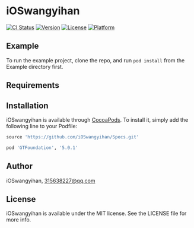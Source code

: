 # iOSwangyihan

[![CI Status](https://img.shields.io/travis/iOSwangyihan/iOSwangyihan.svg?style=flat)](https://travis-ci.org/iOSwangyihan/iOSwangyihan)
[![Version](https://img.shields.io/cocoapods/v/iOSwangyihan.svg?style=flat)](https://cocoapods.org/pods/iOSwangyihan)
[![License](https://img.shields.io/cocoapods/l/iOSwangyihan.svg?style=flat)](https://cocoapods.org/pods/iOSwangyihan)
[![Platform](https://img.shields.io/cocoapods/p/iOSwangyihan.svg?style=flat)](https://cocoapods.org/pods/iOSwangyihan)

## Example

To run the example project, clone the repo, and run `pod install` from the Example directory first.

## Requirements

## Installation

iOSwangyihan is available through [CocoaPods](https://cocoapods.org). To install
it, simply add the following line to your Podfile:

```ruby
source 'https://github.com/iOSwangyihan/Specs.git'

pod 'GTFoundation', '5.0.1'

```

## Author

iOSwangyihan, 315638227@qq.com

## License

iOSwangyihan is available under the MIT license. See the LICENSE file for more info.
